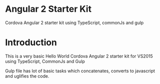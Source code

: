 # Angular 2 Starter Kit
Cordova Angular 2 starter kit using TypeScript, commonJs and gulp

# Introduction
This is a very basic Hello World Cordova Angular 2 starter kit for VS2015 using TypeScript, CommonJs and Gulp

Gulp file has lot of basic tasks which concatenates, converts to javascript and uglifies the code.

